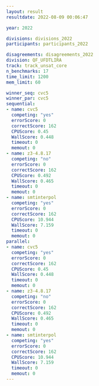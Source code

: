 ```yaml
---
layout: result
resultdate: 2022-08-09 00:06:47

year: 2022

divisions: divisions_2022
participants: participants_2022

disagreements: disagreements_2022
division: QF_UFDTLIRA
track: track_unsat_core
n_benchmarks: 17
time_limit: 1200
mem_limit: 60

winner_seq: cvc5
winner_par: cvc5
sequential:
- name: cvc5
  competing: "yes"
  errorScore: 0
  correctScore: 162
  CPUScore: 0.45
  WallScore: 0.448
  timeout: 0
  memout: 0
- name: z3-4.8.17
  competing: "no"
  errorScore: 0
  correctScore: 162
  CPUScore: 0.492
  WallScore: 0.465
  timeout: 0
  memout: 0
- name: smtinterpol
  competing: "yes"
  errorScore: 0
  correctScore: 162
  CPUScore: 10.944
  WallScore: 7.159
  timeout: 0
  memout: 0
parallel:
- name: cvc5
  competing: "yes"
  errorScore: 0
  correctScore: 162
  CPUScore: 0.45
  WallScore: 0.448
  timeout: 0
  memout: 0
- name: z3-4.8.17
  competing: "no"
  errorScore: 0
  correctScore: 162
  CPUScore: 0.492
  WallScore: 0.465
  timeout: 0
  memout: 0
- name: smtinterpol
  competing: "yes"
  errorScore: 0
  correctScore: 162
  CPUScore: 10.944
  WallScore: 7.159
  timeout: 0
  memout: 0
---
```

